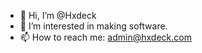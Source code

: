 - 👋 Hi, I’m @Hxdeck
- 👀 I’m interested in making software.
- 📫 How to reach me: admin@hxdeck.com

<!---
Hxdeck/Hxdeck is a ✨ special ✨ repository because its `README.md` (this file) appears on your GitHub profile.
You can click the Preview link to take a look at your changes.
--->
